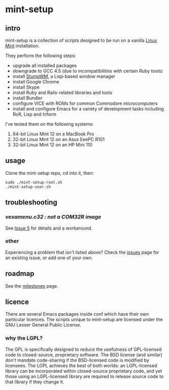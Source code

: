 mint-setup
==========

intro
-----
mint-setup is a collection of scripts designed to be run on a vanilla [Linux Mint](http://www.linuxmint.com/) installation.

They perform the following steps:

* upgrade all installed packages
* downgrade to GCC 4.5 (due to incompatibilities with certain Ruby tools)
* install [StumpWM](http://stumpwm.org/), a Lisp-based window manager
* install Google Chrome
* install Skype
* install Ruby and Rails-related libraries and tools
* install Bundler
* configure VICE with ROMs for common Commodore microcomputers
* install and configure Emacs for a variety of development tasks including RoR, Lisp and Inform

I've tested them on the following systems:

1. 64-bit Linux Mint 12 on a MacBook Pro
1. 32-bit Linux Mint 12 on an Asus EeePC R101
1. 32-bit Linux Mint 12 on an HP Mini 110

usage
-----
Clone the mint-setup repo, cd into it, then:

    sudo ./mint-setup-root.sh
    ./mint-setup-user.sh

troubleshooting
---------------
### _vesamenu.c32 : not a COM32R image_
See [Issue 5](https://github.com/duncan-bayne/mint-setup/issues/5) for details and a workaround.
### other
Experiencing a problem that isn't listed above?  Check the [issues](https://github.com/duncan-bayne/mint-setup/issues) page for an existing issue, or add one of your own.
 
roadmap
-------
See the [milestones](https://github.com/duncan-bayne/mint-setup/issues/milestones) page.

licence
-------
There are several Emacs packages inside conf which have their own particular licences.  The scripts unique to mint-setup are licensed under the GNU Lesser General Public License.

### why the LGPL?
The GPL is specifically designed to reduce the usefulness of GPL-licensed code to closed-source, proprietary software. The BSD license (and similar) don't mandate code-sharing if the BSD-licensed code is modified by licensees. The LGPL achieves the best of both worlds: an LGPL-licensed library can be incorporated within closed-source proprietary code, and yet those using an LGPL-licensed library are required to release source code to that library if they change it.


